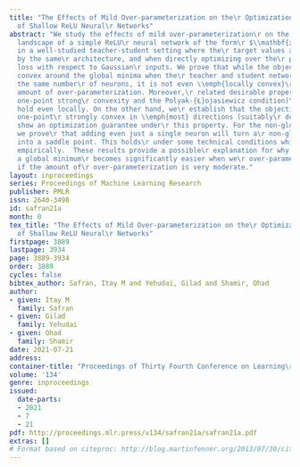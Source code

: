 ```yaml
---
title: "The Effects of Mild Over-parameterization on the\r Optimization Landscape
  of Shallow ReLU Neural\r Networks"
abstract: "We study the effects of mild over-parameterization\r on the optimization
  landscape of a simple ReLU\r neural network of the form\r $\\mathbf{x}\\mapsto\\sum_{i=1}^k\\max\\{0,\\mathbf{w}_i^{\\top}\\mathbf{x}\\}$,\r
  in a well-studied teacher-student setting where the\r target values are generated
  by the same\r architecture, and when directly optimizing over the\r population squared
  loss with respect to Gaussian\r inputs. We prove that while the objective is\r strongly
  convex around the global minima when the\r teacher and student networks possess
  the same number\r of neurons, it is not even \\emph{locally convex}\r after any
  amount of over-parameterization. Moreover,\r related desirable properties (e.g.,
  one-point strong\r convexity and the Polyak-{Ł}ojasiewicz condition)\r also do not
  hold even locally. On the other hand, we\r establish that the objective remains
  one-point\r strongly convex in \\emph{most} directions (suitably\r defined), and
  show an optimization guarantee under\r this property. For the non-global minima,
  we prove\r that adding even just a single neuron will turn a\r non-global minimum
  into a saddle point. This holds\r under some technical conditions which we validate\r
  empirically.  These results provide a possible\r explanation for why recovering
  a global minimum\r becomes significantly easier when we\r over-parameterize, even
  if the amount of\r over-parameterization is very moderate."
layout: inproceedings
series: Proceedings of Machine Learning Research
publisher: PMLR
issn: 2640-3498
id: safran21a
month: 0
tex_title: "The Effects of Mild Over-parameterization on the\r Optimization Landscape
  of Shallow ReLU Neural\r Networks"
firstpage: 3889
lastpage: 3934
page: 3889-3934
order: 3889
cycles: false
bibtex_author: Safran, Itay M and Yehudai, Gilad and Shamir, Ohad
author:
- given: Itay M
  family: Safran
- given: Gilad
  family: Yehudai
- given: Ohad
  family: Shamir
date: 2021-07-21
address:
container-title: "Proceedings of Thirty Fourth Conference on Learning\r Theory"
volume: '134'
genre: inproceedings
issued:
  date-parts:
  - 2021
  - 7
  - 21
pdf: http://proceedings.mlr.press/v134/safran21a/safran21a.pdf
extras: []
# Format based on citeproc: http://blog.martinfenner.org/2013/07/30/citeproc-yaml-for-bibliographies/
---
```


